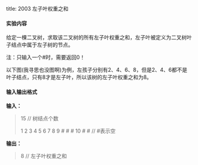 title: 2003 左子叶权重之和

#### 实验内容

给定一棵二叉树，求取该二叉树的所有左子叶权重之和，左子叶被定义为二叉树叶子结点中属于左子树的节点。

注：只输入一个#时，需要返回0！

以下图(我寻思也没图啊)为例，左孩子分别有2、4、6、8，但是2、4、6都不是叶子结点，只有8才是左子叶，所以该树的左子叶权重之和为8。

#### 输入输出格式

**输入：**

> 15 // 树结点个数
> 
> 1 2 3 4 5 6 7 8 9 # # # 10 # # // #表示空

**输出：**

> 8 // 左子叶权重之和